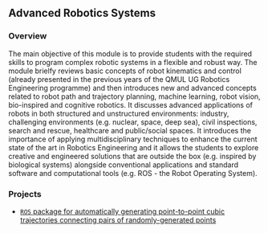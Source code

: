 ## Advanced Robotics Systems

### Overview
The main objective of this module is to provide students with the required skills to program complex robotic systems in a flexible and robust way. The module brielfy reviews basic concepts of robot kinematics and control (already presented in the previous years of the QMUL UG Robotics Engineering programme) and then introduces new and advanced concepts related to robot path and trajectory planning, machine learning, robot vision, bio-inspired and cognitive robotics. It discusses advanced applications of robots in both structured and unstructured environments: industry, challenging environments (e.g. nuclear, space, deep sea), civil inspections, search and rescue, healthcare and public/social spaces. It introduces the importance of applying multidisciplinary techniques to enhance the current state of the art in Robotics Engineering and it allows the students to explore creative and engineered solutions that are outside the box (e.g. inspired by biological systems) alongside conventional applications and standard software and computational tools (e.g. ROS - the Robot Operating System).

### Projects
- [`ROS` package for automatically generating point-to-point cubic trajectories connecting pairs of randomly-generated points](https://github.com/mughees-asif/postgraduate-artificial-intelligence/tree/master/Semester%20B/Advanced%20Robotics/projects/project1)
